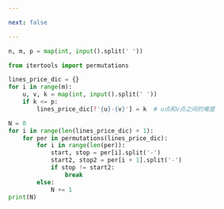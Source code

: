 ```yaml
---

next: false

---
```




<BlogInfo id="1161" title="37.路线" author="白日梦想猿" pv=0 read_times=0 pre_cost_time="0分27秒" category="算法" tag_list="['算法']" create_time="2022.05.07 17:49:00" update_time="2022.05.07 18:07:27" />

```python
n, m, p = map(int, input().split(' '))

from itertools import permutations

lines_price_dic = {}
for i in range(m):
    u, v, k = map(int, input().split(' '))
    if k <= p:
        lines_price_dic[f'{u}-{v}'] = k  # u点和v点之间的难度

N = 0
for i in range(len(lines_price_dic) + 1):
    for per in permutations(lines_price_dic):
        for i in range(len(per)):
            start, stop = per[i].split('-')
            start2, stop2 = per[i + 1].split('-')
            if stop != start2:
                break
        else:
            N += 1
print(N)

```



<ActionBox />
